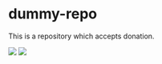 # dummy-repo
This is a repository which accepts donation.

[![](https://img.shields.io/badge/Donate-Jupyter?style=for-the-badge)](https://www.google.com)
[![](https://img.shields.io/badge/Donate-Jupyter?style=for-the-badge)](https://razorpay.webug.space/kunaltawatia/dummy-repo)